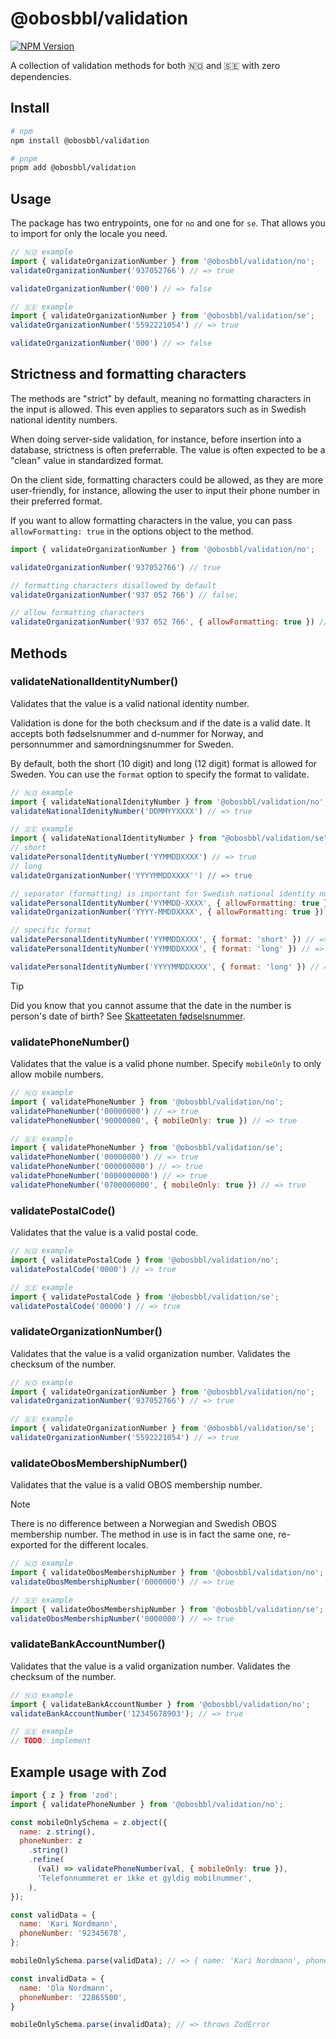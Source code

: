 # @obosbbl/validation

[![NPM Version](https://img.shields.io/npm/v/%40obosbbl%2Fvalidation)](https://www.npmjs.com/package/@obosbbl/validation)


A collection of validation methods for both 🇳🇴 and 🇸🇪 with zero dependencies.

## Install

```sh
# npm
npm install @obosbbl/validation

# pnpm
pnpm add @obosbbl/validation
```

## Usage

The package has two entrypoints, one for `no` and one for `se`. That allows you to import for only the locale you need.


```js
// 🇳🇴 example
import { validateOrganizationNumber } from '@obosbbl/validation/no';
validateOrganizationNumber('937052766') // => true

validateOrganizationNumber('000') // => false

// 🇸🇪 example
import { validateOrganizationNumber } from '@obosbbl/validation/se';
validateOrganizationNumber('5592221054') // => true

validateOrganizationNumber('000') // => false
```

## Strictness and formatting characters

The methods are "strict" by default, meaning no formatting characters in the input is allowed. This even applies to separators such as in Swedish national identity numbers.

When doing server-side validation, for instance, before insertion into a database, strictness is often preferrable. The value is often expected to be a "clean" value in standardized format.

On the client side, formatting characters could be allowed, as they are more user-friendly, for instance, allowing the user to input their phone number in their preferred format.

If you want to allow formatting characters in the value, you can pass `allowFormatting: true` in the options object to the method.


```js
import { validateOrganizationNumber } from '@obosbbl/validation/no';

validateOrganizationNumber('937052766') // true

// formatting characters disallowed by default
validateOrganizationNumber('937 052 766') // false;

// allow formatting characters
validateOrganizationNumber('937 052 766', { allowFormatting: true }) // true;
```

## Methods

### validateNationalIdentityNumber()

Validates that the value is a valid national identity number.

Validation is done for the both checksum and if the date is a valid date.
It accepts both fødselsnummer and d-nummer for Norway, and personnummer and samordningsnummer for Sweden.

By default, both the short (10 digit) and long (12 digit) format is allowed for Sweden. You can use the `format` option to specify the format to validate.

```js
// 🇳🇴 example
import { validateNationalIdenityNumber } from '@obosbbl/validation/no';
validateNationalIdenityNumber('DDMMYYXXXX') // => true

// 🇸🇪 example
import { validateNationalIdentityNumber } from "@obosbbl/validation/se";
// short
validatePersonalIdentityNumber('YYMMDDXXXX') // => true
// long
validateOrganizationNumber('YYYYMMDDXXXX'') // => true

// separator (formatting) is important for Swedish national identity numbers
validatePersonalIdentityNumber('YYMMDD-XXXX', { allowFormatting: true }) // => true
validateOrganizationNumber('YYYY-MMDDXXXX', { allowFormatting: true })) // => true

// specific format
validatePersonalIdentityNumber('YYMMDDXXXX', { format: 'short' }) // => true
validatePersonalIdentityNumber('YYMMDDXXXX', { format: 'long' }) // => false

validatePersonalIdentityNumber('YYYYMMDDXXXX', { format: 'long' }) // => true
```

> [!TIP]
> Did you know that you cannot assume that the date in the number is person's date of birth? See [Skatteetaten fødselsnummer](https://www.skatteetaten.no/person/folkeregister/identitetsnummer/fodselsnummer/).

### validatePhoneNumber()

Validates that the value is a valid phone number. Specify `mobileOnly` to only allow mobile numbers.

```js
// 🇳🇴 example
import { validatePhoneNumber } from '@obosbbl/validation/no';
validatePhoneNumber('00000000') // => true
validatePhoneNumber('90000000', { mobileOnly: true }) // => true

// 🇸🇪 example
import { validatePhoneNumber } from '@obosbbl/validation/se';
validatePhoneNumber('00000000') // => true
validatePhoneNumber('000000000') // => true
validatePhoneNumber('0000000000') // => true
validatePhoneNumber('0700000000', { mobileOnly: true }) // => true
```

### validatePostalCode()

Validates that the value is a valid postal code.

```js
// 🇳🇴 example
import { validatePostalCode } from '@obosbbl/validation/no';
validatePostalCode('0000') // => true

// 🇸🇪 example
import { validatePostalCode } from '@obosbbl/validation/se';
validatePostalCode('00000') // => true
```

### validateOrganizationNumber()

Validates that the value is a valid organization number. Validates the checksum of the number.

```js
// 🇳🇴 example
import { validateOrganizationNumber } from '@obosbbl/validation/no';
validateOrganizationNumber('937052766') // => true

// 🇸🇪 example
import { validateOrganizationNumber } from '@obosbbl/validation/se';
validateOrganizationNumber('5592221054') // => true
```

### validateObosMembershipNumber()

Validates that the value is a valid OBOS membership number.

> [!NOTE]
> There is no difference between a Norwegian and Swedish OBOS membership number. The method in use is in fact the same one, re-exported for the different locales.

```js
// 🇳🇴 example
import { validateObosMembershipNumber } from '@obosbbl/validation/no';
validateObosMembershipNumber('0000000') // => true

// 🇸🇪 example
import { validateObosMembershipNumber } from '@obosbbl/validation/se';
validateObosMembershipNumber('0000000') // => true
```

### validateBankAccountNumber()

Validates that the value is a valid organization number. Validates the checksum of the number.

```js
// 🇳🇴 example
import { validateBankAccountNumber } from '@obosbbl/validation/no';
validateBankAccountNumber('12345678903'); // => true

// 🇸🇪 example
// TODO: implement
```


## Example usage with Zod

```js
import { z } from 'zod';
import { validatePhoneNumber } from '@obosbbl/validation/no';

const mobileOnlySchema = z.object({
  name: z.string(),
  phoneNumber: z
    .string()
    .refine(
      (val) => validatePhoneNumber(val, { mobileOnly: true }),
      'Telefonnummeret er ikke et gyldig mobilnummer',
    ),
});

const validData = {
  name: 'Kari Nordmann',
  phoneNumber: '92345678',
};

mobileOnlySchema.parse(validData); // => { name: 'Kari Nordmann', phoneNumber: '92345678' }

const invalidData = {
  name: 'Ola Nordmann',
  phoneNumber: '22865500',
}

mobileOnlySchema.parse(invalidData); // => throws ZodError
```
